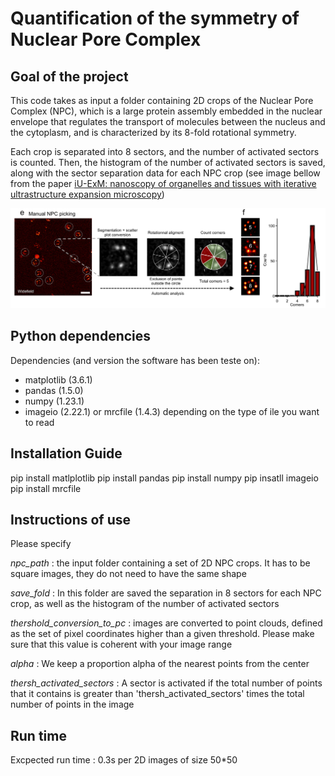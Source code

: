# Quantification of the symmetry of Nuclear Pore Complex

## Goal of the project 

This code takes as input a folder containing 2D crops of the Nuclear Pore Complex (NPC), which is a large protein assembly embedded in the nuclear envelope that regulates the transport of molecules between the nucleus and the cytoplasm, and is characterized by its 8-fold rotational symmetry. 

Each crop is separated into 8 sectors, and the number of activated sectors is counted. Then, the histogram of the number of activated sectors is saved, along with the sector separation data for each NPC crop (see image bellow from the paper [iU-ExM: nanoscopy of organelles and tissues with iterative ultrastructure expansion microscopy](https://www.nature.com/articles/s41467-023-43582-8))

![My Image](NPC_symmetry_quantification.png)


## Python dependencies

Dependencies (and version the software has been teste on):
- matplotlib (3.6.1)
- pandas (1.5.0)
- numpy (1.23.1)
- imageio (2.22.1) or mrcfile (1.4.3) depending on the type of ile you want to read

## Installation Guide

pip install matlplotlib
pip install pandas
pip install numpy
pip insatll imageio
pip install mrcfile

## Instructions of use

Please specify 

*npc_path* : the input folder containing a set of 2D NPC crops. It has to be square images, they do not need to have the same shape

*save_fold* : In this folder are saved the separation in 8 sectors for each NPC crop, as well as the histogram of the number of activated sectors

*thershold_conversion_to_pc* : images are converted to point clouds, defined as the set of pixel coordinates higher than a given threshold. Please make sure that this value is coherent with your image range

*alpha* : We keep a proportion alpha of the nearest points from the center

*thersh_activated_sectors* : A sector is activated if the total number of points that it contains is greater than 'thersh_activated_sectors' times the total number of points in the image

## Run time

Excpected run time : 0.3s per 2D images of size 50*50





